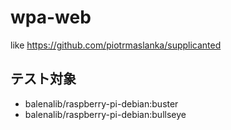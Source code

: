 # wpa-web

like https://github.com/piotrmaslanka/supplicanted

## テスト対象
* balenalib/raspberry-pi-debian:buster
* balenalib/raspberry-pi-debian:bullseye
